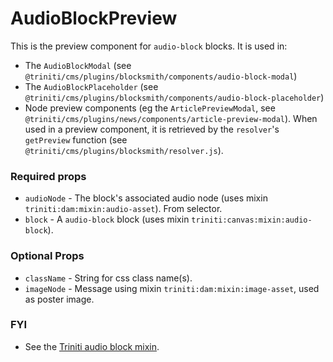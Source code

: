 # AudioBlockPreview

This is the preview component for `audio-block` blocks. It is used in:
+ The `AudioBlockModal` (see `@triniti/cms/plugins/blocksmith/components/audio-block-modal`)
+ The `AudioBlockPlaceholder` (see `@triniti/cms/plugins/blocksmith/components/audio-block-placeholder`)
+ Node preview components (eg the `ArticlePreviewModal`, see `@triniti/cms/plugins/news/components/article-preview-modal`). When used in a preview component, it is retrieved by the `resolver`'s `getPreview` function (see `@triniti/cms/plugins/blocksmith/resolver.js`).

### Required props
+ `audioNode` - The block's associated audio node (uses mixin `triniti:dam:mixin:audio-asset`). From selector.
+ `block`     - A `audio-block` block (uses mixin `triniti:canvas:mixin:audio-block`).

### Optional Props
+ `className` - String for css class name(s).
+ `imageNode` - Message using mixin `triniti:dam:mixin:image-asset`, used as poster image.

### FYI
+ See the [Triniti audio block mixin](https://github.com/triniti/schemas/tree/master/schemas/triniti/canvas/mixin/audio-block).

